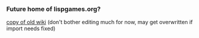 ---
---
### Future home of lispgames.org?

[copy of old wiki](https://github.com/lispgames/lispgames.github.io/wiki/Main-Page) (don't bother editing much for now, may get overwritten if import needs fixed)
